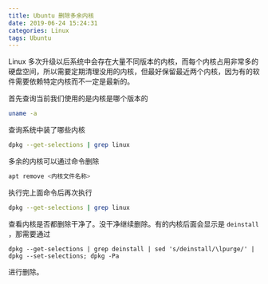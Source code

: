 ```yaml
---
title: Ubuntu 删除多余内核
date: 2019-06-24 15:24:31
categories: Linux
tags: Ubuntu
---
```

Linux 多次升级以后系统中会存在大量不同版本的内核，而每个内核占用非常多的硬盘空间，所以需要定期清理没用的内核，但最好保留最近两个内核，因为有的软件需要依赖特定内核而不一定是最新的。

首先查询当前我们使用的是内核是哪个版本的

```bash
uname -a
```

查询系统中装了哪些内核

```bash
dpkg --get-selections | grep linux
```
多余的内核可以通过命令删除

```bash
apt remove <内核文件名称>
```

执行完上面命令后再次执行

```bash
dpkg --get-selections | grep linux
```

查看内核是否都删除干净了。没干净继续删除。有的内核后面会显示是 `deinstall` ，那需要通过

```
dpkg --get-selections | grep deinstall | sed 's/deinstall/\lpurge/' | dpkg --set-selections; dpkg -Pa
```

进行删除。
